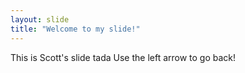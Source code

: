 ```yaml
---
layout: slide
title: "Welcome to my slide!"
---
```

This is Scott's slide tada
Use the left arrow to go back!
